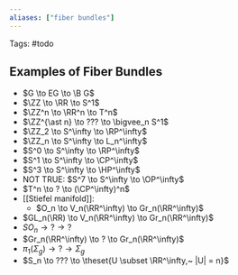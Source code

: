 ```yaml
---
aliases: ["fiber bundles"]
---
```


Tags: #todo

## Examples of Fiber Bundles

- $G \to EG \to \B G$
- $\ZZ \to \RR \to S^1$
- $\ZZ^n \to \RR^n \to T^n$
- $\ZZ^{\ast n} \to ??? \to \bigvee_n S^1$
- $\ZZ_2 \to S^\infty \to \RP^\infty$
- $\ZZ_n \to S^\infty \to L_n^\infty$
- $S^0 \to S^\infty \to \RP^\infty$
- $S^1 \to S^\infty \to \CP^\infty$
- $S^3 \to S^\infty \to \HP^\infty$
- NOT TRUE: $S^7 \to S^\infty \to \OP^\infty$
- $T^n \to ? \to (\CP^\infty)^n$
- [[Stiefel manifold]]:
	- $O_n \to V_n(\RR^\infty) \to Gr_n(\RR^\infty)$
- $GL_n(\RR) \to V_n(\RR^\infty) \to Gr_n(\RR^\infty)$
- $SO_n \to ? \to ?$
- $Gr_n(\RR^\infty) \to ? \to Gr_n(\RR^\infty)$
- $\pi_1(\Sigma_g) \to ? \to \Sigma_g$
- $S_n \to ??? \to \theset{U \subset \RR^\infty,~ |U| = n}$